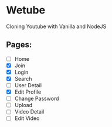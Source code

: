 # Wetube
Cloning Youtube with Vanilla and NodeJS


## Pages:

- [ ] Home
- [X] Join
- [X] Login
- [x] Search
- [ ] User Detail
- [x] Edit Profile
- [ ] Change Password
- [ ] Upload
- [ ] Video Detail
- [ ] Edit Video